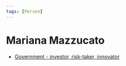 ```yaml
---
tags: [Person]
---
```


# Mariana Mazzucato
- [Government - investor, risk-taker, innovator](https://www.youtube.com/watch?v=3r1IPsldbBg)
